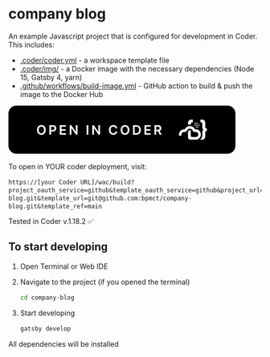 # company blog

An example Javascript project that is configured for development in Coder. This includes:

- [.coder/coder.yml](.coder/coder.yaml) - a workspace template file
- [.coder/img/](.coder/img/) - a Docker image with the necessary dependencies (Node 15, Gatsby 4, yarn)
- [.github/workflows/build-image.yml](.github/workflows/build-image.yml) - GitHub action to build & push the image to the Docker Hub

[![Open in Coder](static/embed-button.svg)](https://dev.coding.pics/wac/build?project_oauth_service=github&template_oauth_service=github&project_url=git@github.com:bpmct/company-blog.git&template_url=git@github.com:bpmct/company-blog.git&template_ref=main)

To open in YOUR coder deployment, visit:

```
https://[your Coder URL]/wac/build?project_oauth_service=github&template_oauth_service=github&project_url=git@github.com:bpmct/company-blog.git&template_url=git@github.com:bpmct/company-blog.git&template_ref=main
```

Tested in Coder v.1.18.2 ✅

## To start developing

1. Open Terminal or Web IDE

1. Navigate to the project (if you opened the terminal)

    ```sh
    cd company-blog
    ```

1. Start developing

    ```sh
    gatsby develop
    ```
    
 All dependencies will be installed
